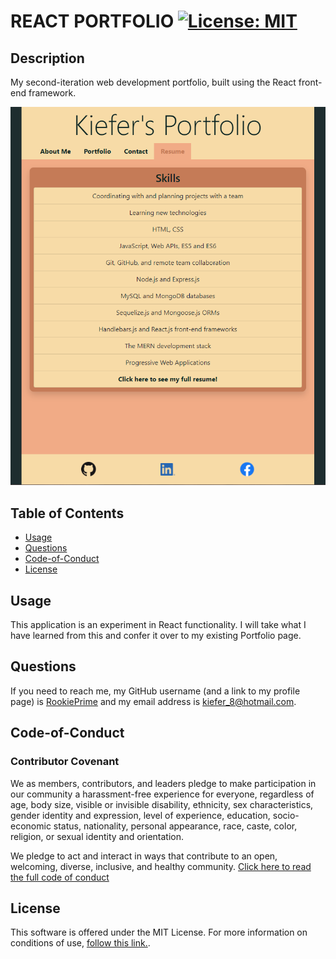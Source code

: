 # REACT PORTFOLIO [![License: MIT](https://img.shields.io/badge/License-MIT-yellow.svg)](https://opensource.org/licenses/MIT)
## Description
My second-iteration web development portfolio, built using the React front-end framework.

![Preview image of the application](/src/assets/images/preview.png)

## Table of Contents

- [Usage](#Usage)
- [Questions](#Questions)
- [Code-of-Conduct](#Code-of-Conduct)
- [License](#License)

## Usage
This application is an experiment in React functionality. I will take what I have learned from this and confer it over to my existing Portfolio page.

## Questions
If you need to reach me, my GitHub username (and a link to my profile page) is [RookiePrime](https://github.com/RookiePrime) and my email address is [kiefer_8@hotmail.com](mailto:kiefer_8@hotmail.com).

## Code-of-Conduct
### Contributor Covenant
We as members, contributors, and leaders pledge to make participation in our
community a harassment-free experience for everyone, regardless of age, body
size, visible or invisible disability, ethnicity, sex characteristics, gender
identity and expression, level of experience, education, socio-economic status,
nationality, personal appearance, race, caste, color, religion, or sexual identity
and orientation.

We pledge to act and interact in ways that contribute to an open, welcoming,
diverse, inclusive, and healthy community.
[Click here to read the full code of conduct](https://www.contributor-covenant.org/version/2/0/code_of_conduct/)

## License
This software is offered under the MIT License. For more information on conditions of use, [follow this link.](https://opensource.org/licenses/MIT).